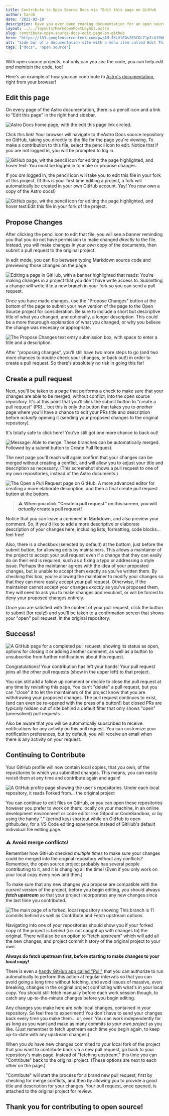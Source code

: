 ```yaml
---
title: Contribute to Open Source Docs via "Edit this page on GitHub
author: Sarah
date: '2022-02-10'
description: Have you ever been reading documentation for an open source project and found a typo, or an out-of-date code example? If there's an "edit this page on GitHub" link, then you're only a few clicks away from contributing to Open Source and helping out a project!
layout: ../../layouts/MarkdownPostLayout.astro
slug: contribute-open-source-docs-edit-page-on-github
hero: "https://lh3.googleusercontent.com/pw/AM-JKLVlEOs2B3CDL71pIcX19WE_CJe8g0AY9Yvdo_xAtngnbNEodJwfa02WL2r5PQbmybCOD3wtqIDxXPvi5eNxb-67gEkqAPl56OzAbl5fYHbSk7kPFnOJYmOEEw4mOTvNhhCYQYSkL3B6oC0gfYg59sCN1w=w250-no?"
alt: "Side bar of a documentation site with a menu item called Edit This Page"
tags: ["docs", "open source"]
---
```

With open source projects, not only can you *see* the code, you can help *edit and maintain* the code, too!

Here's an example of how you can contribute to [Astro's documentation](https://docs.astro.build), right from your browser!

## Edit this page
On every page of the Astro documentation, there is a pencil icon and a link to "Edit this page" in the right hand sidebar.

![Astro Docs home page, with the edit this page link circled.](https://lh3.googleusercontent.com/pw/AM-JKLU_kl-WFfHVC6TBI-CZe7esReIiCzC_xaPd4kdjQFri7mVsOFovee04s5p76FzRKR_hKbPtVUjdYYDeFUx6lzuIsXp52p9H5KqzSvkn0uQz8JYtKKzcp50J7B0g56lxQ-itFF3mhbfsCH9zxcwM7vQiTg=w2367-h1334-no?)

Click this link!  Your browser will navigate to theAstro Docs source repository on GitHub, taking you directly to the file for the page you're viewing. To make a contribution to this file, select the pencil icon to edit. Notice that if you are not logged in, you will be prompted to log in. 

![GitHub page, wit the pencil icon for editing the page highlighted, and hover text: You must be logged in to make or propose changes.](https://lh3.googleusercontent.com/pw/AM-JKLWVjV1esyJ6ytzpgiCBX204uQoDfINTRCUqX1GN936Rd5MkPr4aZrkwuWORHWF9NggpJ4YIUu1ptidj2jjak2J8kW8Mj_k0tCuN79Vo0RY8jNPjviK26fKNoRmM-HsLmfz4INflxaGbuzh9e4j7YF_M_w=w2132-h1009-no?)

If you *are* logged in, the pencil icon will take you to edit this file in your fork of this project. (If this is your first time editing a project, a fork will automatically be created in your own GitHub account. Yay! You now own a copy of the Astro docs!)

![GitHub page, wit the pencil icon for editing the page highlighted, and hover text:Edit this file in your fork of the project.](https://lh3.googleusercontent.com/pw/AM-JKLWipslaN8fxh8j2IdCnyfyJhiv_6zVd-EuvkNVyxrZR5lTJr5S5_jwUFKyB24qXVRIW2vtdCK_mAprpaIV4EIuDvUzqFGoceXqTwqDCtfDT7U6gSCm2PP6InF6x7wQScP_Eyx1-jwMtoYeP-PQkq-OyPQ=w2132-h1009-no?)


## Propose Changes
After clicking the penci icon to edit that file, you will see a banner reminding you that you do not have permission to make changed *directly* to the file. Instead, you will make changes in your *own* copy of the documents, then submit a pull request to the original project.

In edit mode, you can flip between typing Markdown source code and previewing those changes on the page.

![Editing a page in GitHub, with a banner highlighted that reads: You're making changes in a project that you don't have write access to. Submitting a change will write it to a new branch in your fork so you can send a pull request.](https://lh3.googleusercontent.com/pw/AM-JKLXJqnQSZ1S1A0N7DGLLMlmGH0hM0Et9cmzqMOLa8TsE_2YAdt2JL7FB-vV4KMFCmZ7-fhV0WT-q2N77YWo8TEYqS_yuGzX3BPPY-UOl94JGmisEbxoGyKC_eIHKElAkvuaSxCvHq5NTJbi1QG1O8XTFOA=w2132-h1223-no?)

Once you have made changes, use the "Propose Changes" button at the bottom of the page to submit your new version of the page to the Open Source project for consideration. Be sure to include a short but descriptive title of what you changed, and optionally, a longer description. This could be a more thourough explanation of what you changed, or why you believe the change was necesary or appropriate. 

![The Propose Changes text entry submission box, with space to enter a title and a description.](https://lh3.googleusercontent.com/pw/AM-JKLXWu82RfWuzpY1OYplqYyQTPpr3eFNJhs9JIunoRHsUBNtCXv6a87ZvVZk93zCRgvYgudH4SErQrqgzGYsoVR7JKhED2P1uR709clbLmM1J_4lVSTVoWt164V5HHkeKf-Xt_Z2FAOO2jL-w4FRN_1MlGQ=w1849-h805-no?)

After "proposing changes", you'll still have two more steps to go (and two more chances to double check your changes, or back out!) in order to create a pull request. So there's absolutely no risk in going this far!

## Create a pull request
Next, you'll be taken to a page that performs a check to make sure that your changes are able to be merged, without conflict, into the open source repository. It's at this point that you'll click the submit button to "create a pull request" (PR)... but this is only the button that takes you to *another* page where you'll have a chance to edit your PRs title and description before *actually* opening it (sending your proposed changes to the original repository). 

It's totally safe to click here! You've still got one more chance to back out!

![Message: Able to merge. These branches can be automatically merged. Followed by a submit button to Create Pull Request.](https://lh3.googleusercontent.com/pw/AM-JKLVNBeNY81MqF9gzK-_kfFX5we3Kk8SyMYHSujsi1wGyvAR0_pyHRZQrTXk4XppHA9jiwTupp8yMXyd6inn4TB3-wPltW7uXs12uGBtaZeuvcZX4m2eeyJ3jZNNhQF0qwGPDtP7EYpcBqF_mj_rZBQ327Q=w1747-h195-no?)

The next page you'll reach will again confirm that your changes can be merged without creating a conflict, and will allow you to adjust your title and description as necessary. (This screenshot shows a pull request to one of my own repositories, instead of the Astro documents.)

![The Open a Pull Request page on GitHub. A more advanced editor for creating a more elaborate description, and then a final create pull request button at the bottom.](https://lh3.googleusercontent.com/pw/AM-JKLXinD_jpQl7ciFjpI2yN8E-lJPgpcTbPOu7O89Bm9CC85AL0cC9udngyowgur5QFzAJV0-UVibRylt8RGTP9EZKtxx6ZbnkagBZCObaKJ2-N-PLrNg6CVEQy4UnYXnW2OxhYd7cW-OmINk1RIGPO9KwtQ=w1747-h836-no?authuser=0)

>⚠️ **When you click "Create a pull request" on this screen, you will *actually* create a pull request!**

Notice that you can leave a comment in Markdown, and also preview your comment. So, if you'd like to add a more descriptive or elaborate description of your changes here, including lists, formatting, code blocks... feel free!

Also, there is a checkbox (selected by default) at the bottom, just before the submit button, for allowing edits by maintainers. This allows a maintainer of the project to accept your pull request even if a change that they can easily do on their end is required, such as a fixing a typo or addressing a style issue. Perhaps the maintainer agrees with the idea of your proposted changes, but is unable to accept them exactly as you've written them. By checking this box, you're allowing the maintainer to modify your changes so that they can more easily accept your pull request. Otherwise, if the maintainer cannot accept your changes *exactly* as you've proposed them, they will need to ask you to make changes and resubmit, or will be forced to deny your proposed changes entirely.

Once you are satisfied with the content of your pull request, click the button to submit (for realz!) and you'll be taken to a confirmation screen that shows your "open" pull request, in the original repository.

## Success!
![A GitHub page for a completed pull request, showing its status as open, options for closing it or adding another comment, as well as a button to unsubscribe from further notifications about this request.](https://lh3.googleusercontent.com/pw/AM-JKLVm_4gUSrAdry7tFHPm2qiWnXNHS_x4LoYOLRRDnbXIYlg31Ia4uVOxynamMfysRFj1M9c8PI01AlrVi1vhmJmMaQ5-WpP2DG_zJnJ7yX_O0e_CBL1Ciydd42ojuO4nNOeF7k2qqsqu3x-Epzl2-J3JoA=w1806-h1229-no?authuser=0)

Congratulations! Your contribution has left your hands! Your pull request joins all the other pull requests (show in the upper left) to that project. 

You can still add a follow up comment or decide to close the pull request at any time by revisiting this page. You can't "delete" a pull request, but you can "close" it to let the maintainers of the project know that you are withdrawing your proposed changes. The pull request continues to exist, (and can even be re-opened with the press of a button!) but closed PRs are typically hidden out of site behind a default filter that only shows "open" (unresolved) pull requests.

Also be aware that you will be automatically subscribed to receive notifications for any activity on this pull request. You can customize your notification preferences, but by default, you will receive an email when there is any activity on your request.

## Continuing to Contribute

Your GitHub profile will now contain local copies, that *you* own, of the repositories to which you submitted changes. This means, you can easily revisit them at any time and contribute again and again!

![A GitHub profile page showing the user's repositories. Under each local repository, it reads Forked from... the original project](https://lh3.googleusercontent.com/pw/AM-JKLVtcxnpUc5qai86ZKw32mIiHV6FpZMVqqUEtvsagHAXMskeohdGKB-QWJYfp42U-Mud9BBUJmuMTn9iIMq8vnw9SoAsL7VXUFgv4Kykf1DNIt9Rb_7A4dSizI1krJsn2rRXl-OfLAYN80fpZcleeRtqIw=w1828-h694-no?authuser=0)

You can continue to edit files on GitHub, or you can open these repositories however you prefer to work on them: locally on your machine, in an online development environment or code editor like Gitpod or CodeSandbox, or by using the handy "." (period key) shortcut while on GitHub to open github.dev, for a VS Code editing experience instead of GitHub's default individual file editing page.

### ⚠️ Avoid merge conflicts!

Remember how GitHub checked *multiple times* to make sure your changes could be merged into the original repository without any conflicts? Remember, the open source project probably has several people contributing to it, and it is changing all the time! (Even if you only work on your local copy every now and then.)

To make sure that any new changes you propose are compatible with the *current version* of the project, before you begin editing, you should always ***fetch upstream*** so that your project incorporates any new changes since the last time you contributed.

![The main page of a forked, local repository showing This branch is 11 commits behind as well as Contribute and Fetch upstream options](https://lh3.googleusercontent.com/pw/AM-JKLXlr6bZkeal-1mmFhUgME_5LEmxsCICrfEo5ppodxVJ5MqYNC3DbKeuwhkeIhG2UD_DnM_New6XkQLuFzK8EJf5IXS5w8QGPuczxRa7UXvAJX0C4Yt6UponzpNrKpE4rufZdGONlgbyI9Eeo3KUoeYHyg=w1534-h449-no?)

Navigating into one of your repositories should show you if your forked copy of the project is *behind* (i.e. not caught up with changes to) the original. There will also be an option to "fetch upstream" which will add all the new changes, and project commit history of the original project to your own.

**Always do fetch upstream first, before starting to make changes to your local copy!**

There is even a [handy GitHub app called "Pull"](https://github.com/apps/pull) that you can authorize to run automatically to perform this action at regular intervals so that you can avoid going a long time without fetching, and avoid issues of massive, even breaking, changes in the original project conflicting with what's in your local copy. You should still fetch manually before each work session though, to catch any up-to-the-minute changes before you begin editing.

Any changes you make here are *only* local changes, contained in *your* repository. So feel free to experiment! You don't have to send your changes back every time you make them... or, ever! You can work independently for as long as you want and make as many commits *to your own project* as you like. (Just remember to fetch upstream each time you begin again, to keep up-to-date with any upstream changes.)

When you *do* have new changes commited to your local fork of the project that you want to contribute back via a new pull request, go back to your repository's main page. Instead of "fetching upstream," this time you can "Contribute" back to the original project. (These options are next to each other on the page.)

"Contribute" will start the process for a brand new pull request, first by checking for merge conflicts, and then by allowing you to provide a good title and description for your changes. Your pull request, once opened, is attached to the original project for review.

## Thank you for contributing to open source!






